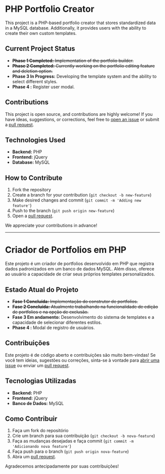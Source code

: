 # PHP Portfolio Creator

This project is a PHP-based portfolio creator that stores standardized data in a MySQL database. Additionally, it provides users with the ability to create their own custom templates.

## Current Project Status

- ~~**Phase 1 Completed:** Implementation of the portfolio builder.~~
- ~~**Phase 2 Completed:** Currently working on the portfolio editing feature and deletion option.~~
- **Phase 3 In Progress:** Developing the template system and the ability to select different styles.
- **Phase 4 :** Register user modal.


## Contributions

This project is open source, and contributions are highly welcome! If you have ideas, suggestions, or corrections, feel free to [open an issue](https://github.com/abdalazard/NoobPHP/issues/new) or submit a [pull request](https://github.com/abdalazard/NoobPHP/compare).

## Technologies Used

- **Backend:** PHP
- **Frontend:** jQuery
- **Database:** MySQL

## How to Contribute

1. Fork the repository
2. Create a branch for your contribution (`git checkout -b new-feature`)
3. Make desired changes and commit (`git commit -m 'Adding new feature'`)
4. Push to the branch (`git push origin new-feature`)
5. Open a [pull request](https://github.com/abdalazard/NoobPHP/compare).

We appreciate your contributions in advance!


-------------------------------------------------------------------------------------------------------------------------------------------------------------------------------------



# Criador de Portfolios em PHP

Este projeto é um criador de portfolios desenvolvido em PHP que registra dados padronizados em um banco de dados MySQL. Além disso, oferece ao usuário a capacidade de criar seus próprios templates personalizados.

## Estado Atual do Projeto

- ~~**Fase 1 Concluída:** Implementação do construtor de portfolios.~~
- ~~**Fase 2 Concluída:** Atualmente trabalhando na funcionalidade de edição de portfolios e na opção de exclusão.~~
- **Fase 3 Em andamento:** Desenvolvimento do sistema de templates e a capacidade de selecionar diferentes estilos.
- **Phase 4 :** Modal de registro de usuários.

## Contribuições

Este projeto é de código aberto e contribuições são muito bem-vindas! Se você tem ideias, sugestões ou correções, sinta-se à vontade para [abrir uma issue](https://github.com/abdalazard/NoobPHP/issues/new) ou enviar um [pull request](https://github.com/abdalazard/NoobPHP/compare).

## Tecnologias Utilizadas

- **Backend:** PHP
- **Frontend:** jQuery
- **Banco de Dados:** MySQL

## Como Contribuir

1. Faça um fork do repositório
2. Crie um branch para sua contribuição (`git checkout -b nova-feature`)
3. Faça as mudanças desejadas e faça commit (`git commit -m 'Adicionando nova feature'`)
4. Faça push para o branch (`git push origin nova-feature`)
5. Abra um [pull request](https://github.com/abdalazard/NoobPHP/compare).


Agradecemos antecipadamente por suas contribuições!
